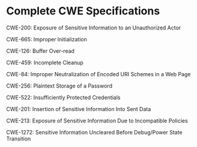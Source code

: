 

# Complete CWE Specifications

CWE-200: Exposure of Sensitive Information to an Unauthorized Actor

CWE-665: Improper Initialization

CWE-126: Buffer Over-read

CWE-459: Incomplete Cleanup

CWE-84: Improper Neutralization of Encoded URI Schemes in a Web Page

CWE-256: Plaintext Storage of a Password

CWE-522: Insufficiently Protected Credentials

CWE-201: Insertion of Sensitive Information Into Sent Data

CWE-213: Exposure of Sensitive Information Due to Incompatible Policies

CWE-1272: Sensitive Information Uncleared Before Debug/Power State Transition
